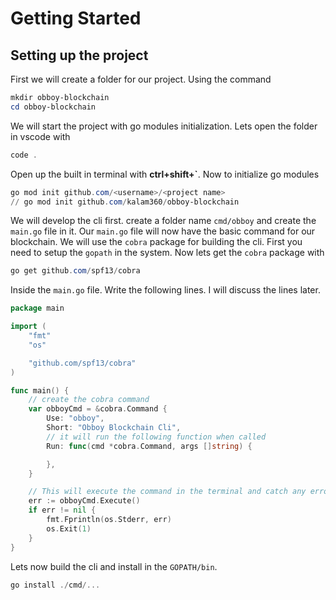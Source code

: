 # Getting Started

## Setting up the project
First we will create a folder for our project. Using the command
```ps1
mkdir obboy-blockchain
cd obboy-blockchain
```

We will start the project with go modules initialization. Lets open the folder in vscode with 
```ps1
code .
```
Open up the built in terminal with **ctrl+shift+`**. Now to initialize go modules
```ps1
go mod init github.com/<username>/<project name>
// go mod init github.com/kalam360/obboy-blockchain
```

We will develop the cli first. create a folder name `cmd/obboy` and create the `main.go` file in it. Our `main.go` file will now have the basic command for our blockchain. We will use the `cobra` package for building the cli. First you need to setup the `gopath` in the system. Now lets get the `cobra` package with 
```ps1
go get github.com/spf13/cobra
```
Inside the `main.go` file. Write the following lines. I will discuss the lines later. 
```go
package main

import (
	"fmt"
	"os"

	"github.com/spf13/cobra"
)

func main() {
    // create the cobra command 
	var obboyCmd = &cobra.Command {
		Use: "obboy",
		Short: "Obboy Blockchain Cli",
        // it will run the following function when called
		Run: func(cmd *cobra.Command, args []string) {

		},
	}

    // This will execute the command in the terminal and catch any error and print it. 
	err := obboyCmd.Execute()
	if err != nil {
		fmt.Fprintln(os.Stderr, err)
		os.Exit(1)
	}
}
```
Lets now build the cli and install in the `GOPATH/bin`.
```ps1
go install ./cmd/...
```


